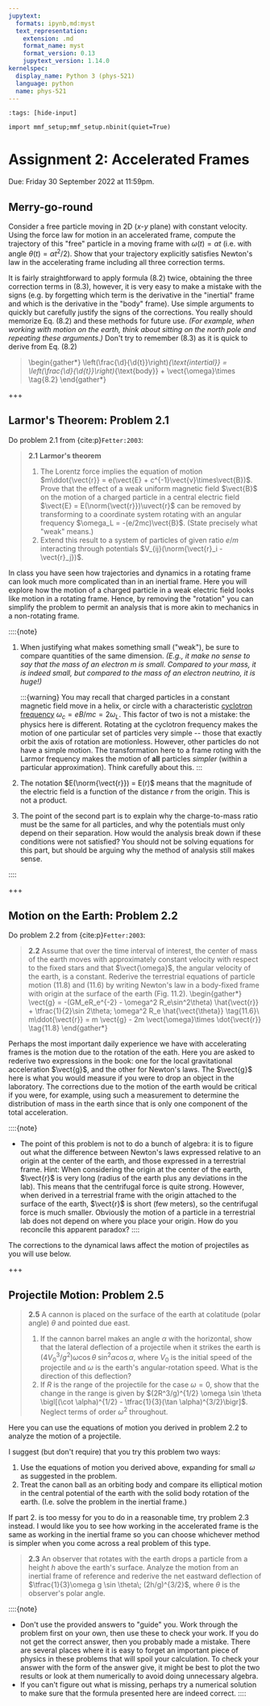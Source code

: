```yaml
---
jupytext:
  formats: ipynb,md:myst
  text_representation:
    extension: .md
    format_name: myst
    format_version: 0.13
    jupytext_version: 1.14.0
kernelspec:
  display_name: Python 3 (phys-521)
  language: python
  name: phys-521
---
```


```{code-cell}
:tags: [hide-input]

import mmf_setup;mmf_setup.nbinit(quiet=True)
```

# Assignment 2: Accelerated Frames

Due: Friday 30 September 2022 at 11:59pm.

## Merry-go-round

Consider a free particle moving in 2D ($x$-$y$ plane) with constant velocity. Using
the force law for motion in an accelerated frame, compute the trajectory of this "free"
particle in a moving frame with $\omega(t) = \alpha t$ (i.e. with angle $\theta(t) =
\alpha t^2/2$).  Show that your trajectory explicitly satisfies Newton's law in the
accelerating frame including all three correction terms.

It is fairly straightforward to apply formula (8.2) twice, obtaining the three
correction terms in (8.3), however, it is very easy to make a mistake with the signs
(e.g. by forgetting which term is the derivative in the "inertial" frame and which is
the derivative in the "body" frame).  Use simple arguments to quickly but carefully
justify the signs of the corrections.  You really should memorize Eq. (8.2) and these
methods for future use.  *(For example, when working with motion on the earth, think
about sitting on the north pole and repeating these arguments.)*  Don't try to remember
(8.3) as it is quick to derive from Eq. (8.2)

> \begin{gather*}
    \left(\frac{\d}{\d{t}}\right)_{\text{intertial}} =
    \left(\frac{\d}{\d{t}}\right)_{\text{body}} + \vect{\omega}\times \tag{8.2}
  \end{gather*}

+++

## Larmor's Theorem: Problem 2.1

Do problem 2.1 from {cite:p}`Fetter:2003`:

> **2.1** **Larmor's theorem**
>
> 1. The Lorentz force implies the equation of motion $m\ddot{\vect{r}} = e(\vect{E} +
>     c^{-1}\vect{v}\times\vect{B})$.  Prove that the effect of a weak uniform magnetic
>     field $\vect{B}$ on the motion of a charged particle in a central electric field
>     $\vect{E} = E(\norm{\vect{r}})\uvect{r}$ can be removed by transforming to a
>     coordinate system rotating with an angular frequency $\omega_L =
>     -(e/2mc)\vect{B}$. (State precisely what "weak" means.)
> 2. Extend this result to a system of particles of given ratio $e/m$ interacting
>     through potentials $V_{ij}(\norm{\vect{r}_i - \vect{r}_j})$.

In class you have seen how trajectories and dynamics in a rotating frame can look much
more complicated than in an inertial frame.  Here you will explore how the motion of a
charged particle in a weak electric field looks like motion in a rotating frame.  Hence,
by removing the "rotation" you can simplify the problem to permit an analysis that is
more akin to mechanics in a non-rotating frame.

::::{note}
1. When justifying what makes something small ("weak"), be sure to compare quantities of
   the same dimension.  *(E.g., it make no sense to say that the mass of an electron $m$
   is small.  Compared to your mass, it is indeed small, but compared to the mass of an
   electron neutrino, it is huge!)*
   
   :::{warning}
   You may recall that charged particles in a constant magnetic field move in a
   helix, or circle with a characteristic [cyclotron frequency] $\omega_c = eB/mc =
   2\omega_L$.  This factor of two is not a mistake: the physics here is different.
   Rotating at the cyclotron frequency makes the motion of one particular set of
   particles very simple -- those that exactly orbit the axis of rotation are
   motionless.  However, other particles do not have a simple motion.  The transformation
   here to a frame roting with the Larmor frequency makes the motion of **all**
   particles *simpler* (within a particular approximation).  Think carefully about this.
   :::
2. The notation $E(\norm{\vect{r}}) = E(r)$ means that the magnitude of the electric
   field is a function of the distance $r$ from the origin.  This is not a product.
3. The point of the second part is to explain why the charge-to-mass ratio must be the
   same for all particles, and why the potentials must only depend on their separation.
   How would the analysis break down if these conditions were not satisfied?  You should
   not be solving equations for this part, but should be arguing why the method of
   analysis still makes sense.

[cyclotron frequency]: <https://en.wikipedia.org/wiki/Cyclotron_resonance>
::::

+++

## Motion on the Earth: Problem 2.2

Do problem 2.2 from {cite:p}`Fetter:2003`:

> **2.2** Assume that over the time interval of interest, the center of mass of the
>    earth moves with approximately constant velocity with respect to the fixed stars
>    and that $\vect{\omega}$, the angular velocity of the earth, is a
>    constant. Rederive the terrestrial equations of particle motion (11.8) and (11.6)
>    by writing Newton's law in a body-fixed frame with origin at the surface of the
>    earth (Fig. 11.2).
> \begin{gather*}
    \vect{g} = -(GM_eR_e^{-2} - \omega^2 R_e\sin^2\theta) \hat{\vect{r}}
             + \tfrac{1}{2}\sin 2\theta\; \omega^2 R_e \hat{\vect{\theta}} \tag{11.6}\\
  m\ddot{\vect{r}} = m \vect{g} - 2m \vect{\omega}\times \dot{\vect{r}} \tag{11.8}
\end{gather*}

Perhaps the most important daily experience we have with accelerating frames is the
motion due to the rotation of the eath.  Here you are asked to rederive two expressions
in the book: one for the local gravitational acceleration $\vect{g}$, and the other for
Newton's laws.  The $\vect{g}$ here is what you would measure if you were to drop an
object in the laboratory.  The corrections due to the motion of the earth would be
critical if you were, for example, using such a measurement to determine the
distribution of mass in the earth since that is only one component of the total
acceleration.

::::{note}
* The point of this problem is not to do a bunch of algebra: it is to figure out what
  the difference between Newton's laws expressed relative to an origin at the center
  of the earth, and those expressed in a terrestrial frame.  Hint: When considering
  the origin at the center of the earth, $\vect{r}$ is very long (radius of the earth
  plus any deviations in the lab).  This means that the centrifugal force is quite
  strong.  However, when derived in a terrestrial frame with the origin attached to
  the surface of the earth, $\vect{r}$ is short (few meters), so the centrifugal force
  is much smaller.  Obviously the motion of a particle in a terrestrial lab does not
  depend on where you place your origin.  How do you reconcile this apparent paradox?
::::

The corrections to the dynamical laws affect the motion of projectiles as you will use below.

+++

## Projectile Motion: Problem 2.5

> **2.5** A cannon is placed on the surface of the earth at colatitude (polar angle)
>    $\theta$ and pointed due east.
>
> 1. If the cannon barrel makes an angle $\alpha$ with the horizontal, show that the
>     lateral deflection of a projectile when it strikes the earth is
>     $(4V_0^3/g^2)\omega \cos\theta\;\sin^2\alpha \cos\alpha$, where $V_0$ is the
>     initial speed of the projectile and $\omega$ is the earth's angular-rotation
>     speed.  What is the direction of this deflection?
> 2. If $R$ is the range of the projectile for the case $\omega=0$, show that the change
>     in the range is given by $(2R^3/g)^{1/2} \omega \sin \theta \bigl[(\cot
>     \alpha)^{1/2} - \tfrac{1}{3}(\tan \alpha)^{3/2}\bigr]$. Neglect terms of order
>     $\omega^2$ throughout.

Here you can use the equations of motion you derived in problem 2.2 to analyze the
motion of a projectile.

I suggest (but don't require) that you try this problem two ways:

1. Use the equations of motion you derived above, expanding for small $\omega$ as
   suggested in the problem.
2. Treat the canon ball as an orbiting body and compare its elliptical motion in the
   central potential of the earth with the solid body rotation of the earth.
   (I.e. solve the problem in the inertial frame.)

If part 2. is too messy for you to do in a reasonable time, try problem 2.3 instead.  I
would like you to see how working in the accelerated frame is the same as working in the
inertial frame so you can choose whichever method is simpler when you come across a
real problem of this type.

> **2.3** An observer that rotates with the earth drops a particle from a height $h$
> above the earth's surface.  Analyze the motion from an inertial frame of reference and
> rederive the net eastward deflection of $\tfrac{1}{3}\omega g \sin \theta\;
> (2h/g)^{3/2}$, where $\theta$ is the observer's polar angle.

::::{note}
* Don't use the provided answers to "guide" you.  Work through the problem first on your
  own, then use these to check your work.  If you do not get the correct answer, then
  you probably made a mistake.  There are several places where it is easy to forget an
  important piece of physics in these problems that will spoil your calculation.  To
  check your answer with the form of the answer give, it might be best to plot the two
  results or look at them numerically to avoid doing unnecessary algebra.
* If you can't figure out what is missing, perhaps try a numerical solution to make sure
  that the formula presented here are indeed correct.
::::
